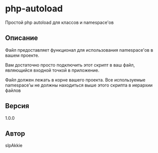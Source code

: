 # php-autoload

Простой php autoload для классов и namespace'ов

## Описание

Файл предоставляет функционал для использования namespace'ов в вашем проекте.

Вам достаточно просто подключить
этот скрипт в ваш файл, являющийся входной точкой в приложение.

Файл должен лежать в корне вашего проекта.
Все используемые namespace'ы не должны находиться выше этого скрипта в иерархии файлов

## Версия

1.0.0

## Автор

slpAkkie
